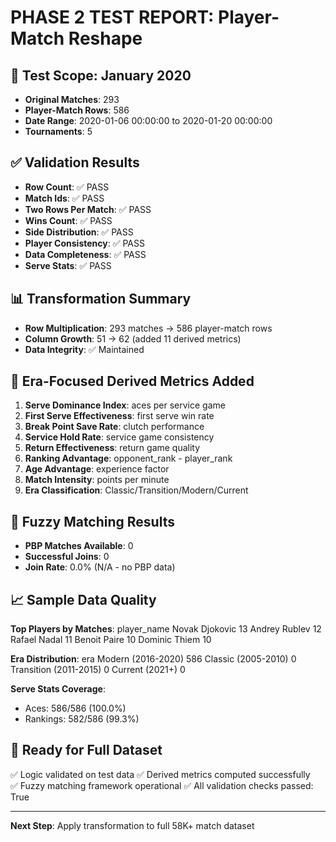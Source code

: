 # PHASE 2 TEST REPORT: Player-Match Reshape

## 🎯 **Test Scope: January 2020**
- **Original Matches**: 293
- **Player-Match Rows**: 586
- **Date Range**: 2020-01-06 00:00:00 to 2020-01-20 00:00:00
- **Tournaments**: 5

## ✅ **Validation Results**
- **Row Count**: ✅ PASS
- **Match Ids**: ✅ PASS
- **Two Rows Per Match**: ✅ PASS
- **Wins Count**: ✅ PASS
- **Side Distribution**: ✅ PASS
- **Player Consistency**: ✅ PASS
- **Data Completeness**: ✅ PASS
- **Serve Stats**: ✅ PASS

## 📊 **Transformation Summary**
- **Row Multiplication**: 293 matches → 586 player-match rows
- **Column Growth**: 51 → 62 (added 11 derived metrics)
- **Data Integrity**: ✅ Maintained

## 🧮 **Era-Focused Derived Metrics Added**
1. **Serve Dominance Index**: aces per service game
2. **First Serve Effectiveness**: first serve win rate  
3. **Break Point Save Rate**: clutch performance
4. **Service Hold Rate**: service game consistency
5. **Return Effectiveness**: return game quality
6. **Ranking Advantage**: opponent_rank - player_rank
7. **Age Advantage**: experience factor
8. **Match Intensity**: points per minute
9. **Era Classification**: Classic/Transition/Modern/Current

## 🔗 **Fuzzy Matching Results**
- **PBP Matches Available**: 0 
- **Successful Joins**: 0
- **Join Rate**: 0.0% (N/A - no PBP data)

## 📈 **Sample Data Quality**
**Top Players by Matches**:
player_name
Novak Djokovic    13
Andrey Rublev     12
Rafael Nadal      11
Benoit Paire      10
Dominic Thiem     10

**Era Distribution**:
era
Modern (2016-2020)        586
Classic (2005-2010)         0
Transition (2011-2015)      0
Current (2021+)             0

**Serve Stats Coverage**:
- Aces: 586/586 (100.0%)
- Rankings: 582/586 (99.3%)

## 🎯 **Ready for Full Dataset**
✅ Logic validated on test data
✅ Derived metrics computed successfully  
✅ Fuzzy matching framework operational
✅ All validation checks passed: True

---
**Next Step**: Apply transformation to full 58K+ match dataset
